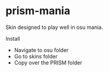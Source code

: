 # prism-mania

Skin designed to play well in osu mania.

Install

* Navigate to osu folder
* Go to skins folder
* Copy over the PRISM folder
